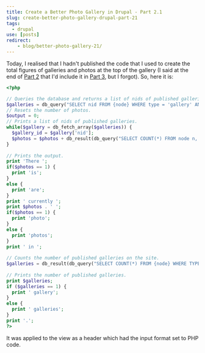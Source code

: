 ```yaml
---
title: Create a Better Photo Gallery in Drupal - Part 2.1
slug: create-better-photo-gallery-drupal-part-21
tags:
  - drupal
use: [posts]
redirect:
    - blog/better-photo-gallery-21/
---
```

Today, I realised that I hadn't published the code that I used to create the total figures of galleries and photos at the top of the gallery (I said at the end of [Part 2](/blog/create-better-photo-gallery-drupal-part-2/ "Create a Better Photo Gallery in Drupal - Part 2") that I'd include it in [Part 3](/blog/create-better-photo-gallery-drupal-part-3/ "Create a Better Photo Gallery in Drupal - Part 3"), but I forgot). So, here it is:

~~~php
<?php

// Queries the database and returns a list of nids of published galleries.
$galleries = db_query("SELECT nid FROM {node} WHERE type = 'gallery' AND status = 1");
// Resets the number of photos.
$output = 0;
// Prints a list of nids of published galleries.
while($gallery = db_fetch_array($galleries)) {
  $gallery_id = $gallery['nid'];
  $photos = $photos + db_result(db_query("SELECT COUNT(*) FROM node n, content_type_photo ctp WHERE n.status = 1 AND n.type = 'photo' AND ctp.field_gallery_nid = $gallery_id AND n.nid = ctp.nid"));
}
  
// Prints the output.
print 'There ';
if($photos == 1) {
  print 'is';
} 
else {
  print 'are';
}
print ' currently ';
print $photos . ' ';
if($photos == 1) {
  print 'photo';
} 
else {
  print 'photos';
} 
print ' in ';
  
// Counts the number of published galleries on the site.
$galleries = db_result(db_query("SELECT COUNT(*) FROM {node} WHERE TYPE = 'gallery' AND STATUS = 1"));
  
// Prints the number of published galleries.
print $galleries;
if ($galleries == 1) {
  print ' gallery';
} 
else {
  print ' galleries';
}
print '.';
?>
~~~

It was applied to the view as a header which had the input format set to PHP code.
